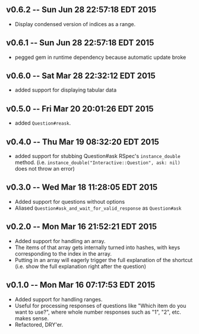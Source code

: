v0.6.2 -- Sun Jun 28 22:57:18 EDT 2015
--------------------------------------
- Display condensed version of indices as a range.

v0.6.1 -- Sun Jun 28 22:57:18 EDT 2015
--------------------------------------
- pegged gem in runtime dependency because automatic update broke

v0.6.0 -- Sat Mar 28 22:32:12 EDT 2015
--------------------------------------
- added support for displaying tabular data

v0.5.0 -- Fri Mar 20 20:01:26 EDT 2015
--------------------------------------
- added `Question#reask`.

v0.4.0 -- Thu Mar 19 08:32:20 EDT 2015
--------------------------------------
- added support for stubbing Question#ask RSpec's `instance_double` method.
  (i.e. `instance_double("Interactive::Question", ask: nil)` does not
   throw an error)

v0.3.0 -- Wed Mar 18 11:28:05 EDT 2015
--------------------------------------
- Added support for questions without options
- Aliased `Question#ask_and_wait_for_valid_response` as `Question#ask`

v0.2.0 -- Mon Mar 16 21:52:21 EDT 2015
--------------------------------------

- Added support for handling an array.
- The items of that array gets internally turned into hashes, with keys
  corresponding to the index in the array.
- Putting in an array will eagerly trigger the full explanation of
  the shortcut (i.e. show the full explanation right after the question)

v0.1.0 -- Mon Mar 16 07:17:53 EDT 2015
--------------------------------------
- Added support for handling ranges.
- Useful for processing responses of questions like "Which item do you want to
  use?", where whole number responses such as "1", "2", etc. makes sense.
- Refactored, DRY'er.
